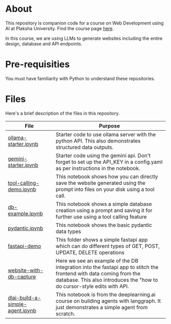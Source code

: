 # About

This repository is companion code for a course on Web Development using AI at Plaksha University. Find the course page [here](https://anupamsobti.github.io/web-dev-with-ai-2025/).

In this course, we are using LLMs to generate websites including the entire design, database and API endpoints. 

# Pre-requisities

You must have familiarity with Python to understand these repositories.

# Files

Here's a brief description of the files in this repository.

| File | Purpose | 
| --- | ----- | 
| [ollama-starter.ipynb](ollama-starter.ipynb) | Starter code to use ollama server with the python API. This also demonstrates structured data outputs. | 
| [gemini-starter.ipynb](gemini-starter.ipynb) | Starter code using the gemini api. Don't forget to set up the API_KEY in a config.yaml as per instructions in the notebook. | 
| [tool-calling-demo.ipynb](tool-calling-demo.ipynb) | This notebook shows how you can directly save the website generated using the prompt into files on your disk using a tool call. | 
| [db-example.ipynb](db-example.ipynb) | This notebook shows a simple database creation using a prompt and saving it for further use using a tool calling feature | 
| [pydantic.ipynb](pydantic.ipynb) | This notebook shows the basic pydantic data types | 
| [fastapi-demo](fastapi-demo) | This folder shows a simple fastapi app which can do different types of GET, POST, UPDATE, DELETE operations | 
| [website-with-db-capture](website-with-db-capture) | Here we see an example of the DB integration into the fastapi app to stitch the frontend with data coming from the database. This also introduces the "how to do cursor-style edits with API. | 
| [dlai-build-a-simple-agent.ipynb](dlai-build-a-simple-agent.ipynb) | This notebook is from the deeplearning.ai course on building agents with langgraph. It just demonstrates a simple agent from scratch. |
